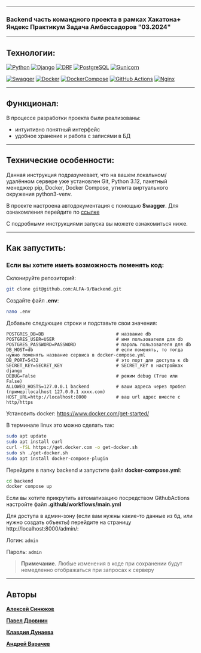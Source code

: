 ***

### Backend часть командного проекта в рамках Хакатона+ Яндекс Практикум Задача Амбассадоров "03.2024"

***

## Технологии:

[![Python](https://img.shields.io/badge/Python-3.12-blue?style=flat&logo=Python)](https://www.python.org/)
[![Django](https://img.shields.io/badge/Django-%204.2-blue?style=flat&logo=django)](https://www.djangoproject.com/)
[![DRF](https://img.shields.io/badge/DjangoRESTFramework-%203.14.0-blue?style=flat&logo=django)](https://www.django-rest-framework.org/)
[![PostgreSQL](https://img.shields.io/badge/PostgreSQL-%2016-blue?style=flat&logo=PostgreSQL)]([https://www.postgresql.org/])
[![Gunicorn](https://img.shields.io/badge/Gunicorn-%2020.1.0-blue?style=flat&logo=gunicorn)](https://gunicorn.org/)

[![Swagger](https://img.shields.io/badge/Swagger-68BC71?style=flat&logo=swagger)](https://swagger.io/)
[![Docker](https://img.shields.io/badge/Docker-68BC71?style=flat&logo=docker)](https://www.docker.com/)
[![DockerCompose](https://img.shields.io/badge/Docker_Compose-68BC71?style=flat&logo=docsdotrs)](https://docs.docker.com/compose/)
[![GitHub Actions](https://img.shields.io/badge/GitHub_Actions-68BC71?style=flat&logo=githubactions)](https://github.com/features/actions)
[![Nginx](https://img.shields.io/badge/Nginx-68BC71?style=flat&logo=nginx)](https://www.nginx.com/)

***

## Функционал:

В процессе разработки проекта были реализованы:
- интуитивно понятный интерфейс
- удобное хранение и работа с записями в БД

***

## Технические особенности:

Данная инструкция подразумевает, что на вашем локальном/удалённом сервере 
уже установлен Git, Python 3.12, пакетный менеджер pip, Docker, 
Docker Compose, утилита виртуального окружения python3-venv.

В проекте настроена автодокументация с помощью **Swagger**. Для ознакомления 
перейдите по [ссылке]()

С подробными инструкциями запуска вы можете ознакомиться ниже.

***

## Как запустить:

### Если вы хотите иметь возможность поменять код:

Склонируйте репозиторий:
````bash
git clone git@github.com:ALFA-9/Backend.git
````

Cоздайте файл **.env**:

```bash
nano .env
```

Добавьте следующие строки и подставьте свои значения:
````dotenv
POSTGRES_DB=DB                           # название db
POSTGRES_USER=USER                       # имя пользователя для db
POSTGRES_PASSWORD=PASSWORD               # пароль пользователя для db
DB_HOST=db                               # если поменять, то тогда нужно поменять название сервиса в docker-compose.yml
DB_PORT=5432                             # это порт для доступа к db
SECRET_KEY=SECRET_KEY                    # SECRET_KEY в настройках django
DEBUG=False                              # режим debug (True или False)
ALLOWED_HOSTS=127.0.0.1 backend          # ваши адреса через пробел (пример:localhost 127.0.0.1 xxxx.com)
HOST_URL=http://localhost:8000           # ваш url адрес вместе с http/https
````

Установить docker: https://www.docker.com/get-started/

В терминале linux это можно сделать так:
````bash
sudo apt update
sudo apt install curl
curl -fSL https://get.docker.com -o get-docker.sh
sudo sh ./get-docker.sh
sudo apt install docker-compose-plugin 
````

Перейдите в папку backend и запустите файл **docker-compose.yml**:
````bash
cd backend
docker compose up
````

Если вы хотите прикрутить автоматизацию посредством GithubActions настройте файл **.github/workflows/main.yml**

Для доступа в админ-зону (если вам нужны какие-то данные из бд, или нужно создать объекты) перейдите на страницу http://localhost:8000/admin/:

Логин: `admin`

Пароль: `admin`

> **Примечание.** Любые изменения в коде при сохранении будут немедленно отображаться при запросах к серверу
***

## Авторы

[**Алексей Синюков**](https://github.com/aleksey2299-1)

[**Павел Дровнин**](https://github.com/pashpiter)

[**Клавдия Дунаева**](https://github.com/KlavaD)

[**Андрей Варачев**](https://github.com/Dartanyun)
